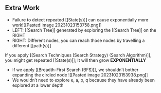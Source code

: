 ## Extra Work
- Failure to detect repeated [[State(s)]] can cause exponentially more work![[Pasted image 20231023153758.png]]
- LEFT: [[Search Tree]] generated by exploring the [[Search Tree]] on the RIGHT 
- RIGHT: Different nodes, you can reach those nodes by travelling a different [[path(s)]]

If you apply [[Search Techniques (Search Strategy) (Search Algorithm)]], you might get repeated [[State(s)]]; It will then grow **EXPONENTIALLY**
- If we apply [[Breadth-First Search (BFS)]], we shouldn’t bother expanding the circled node
![[Pasted image 20231023153938.png]]
- We wouldn’t need to explore e, a, p, q because they have already been explored at a lower depth